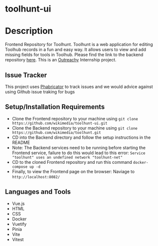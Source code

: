 # toolhunt-ui
# Description
Frontend Repository for Toolhunt. Toolhunt is a web application for editing Toolhub records in a fun and easy way. It allows users to view and add missing fields for tools in Toolhub. Please find the link to the backend repository [here](https://github.com/wikimedia/toolhunt). This is an [Outreachy](https://www.outreachy.org/) Internship project. 
## Issue Tracker
 This project uses [Phabricator](https://phabricator.wikimedia.org/project/board/6283/) to track issues and we would advice against using Github issue traking for bugs
## Setup/Installation Requirements
* Clone the Frontend repository to your machine using `git clone https://github.com/wikimedia/toolhunt-ui.git` 
* Clone the Backend repository to your machine using `git clone https://github.com/wikimedia/toolhunt.git`
* CD into the Backend directory and follow the setup instructions in the README
* Note: The Backend services need to be running before starting the Frontend service, failure to do this would lead to this error: `Service "toolhunt" uses an undefined network "toolhunt-net"`
* CD to the cloned Frontend repository and run this command `docker-compose up -d`
* Finally, to view the Frontend page on the browser: Naviage to `http://localhost:8082/`
## Languages and Tools
* Vue.js
* HTML
* CSS
* Docker
* Vuetify
* Pinia
* Vite
* Vitest

